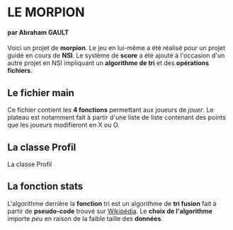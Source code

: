 # LE MORPION
#### par Abraham GAULT

Voici un projet de __morpion__. Le jeu en lui-même a été réalisé pour un projet guidé en cours de __NSI__.
Le système de __score__ a été ajouté à l'occasion d'un autre projet en NSI impliquant un __algorithme de tri__ et des __opérations fichiers__.

## Le fichier main

Ce fichier contient les __4 fonctions__ permettant aux joueurs de *jouer*. 
Le plateau est notamment fait à partir d'une liste de liste contenant des points que les joueurs modifieront en X ou O.

## La classe Profil

La classe Profil 

## La fonction stats

L'algorithme derrière la __fonction__ tri est un algorithme de __tri fusion__ fait à partir de __pseudo-code__ trouvé sur [Wikipédia](https://fr.wikipedia.org/wiki/Tri_fusion).
Le __choix de l'algorithme__ importe *peu* en raison de la faible taille des __données__.
